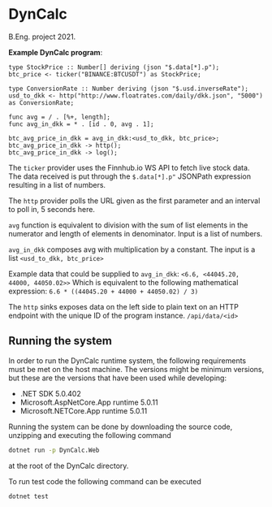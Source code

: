 # DynCalc
B.Eng. project 2021.

**Example DynCalc program**:
```
type StockPrice :: Number[] deriving (json "$.data[*].p");
btc_price <- ticker("BINANCE:BTCUSDT") as StockPrice;

type ConversionRate :: Number deriving (json "$.usd.inverseRate");
usd_to_dkk <- http("http://www.floatrates.com/daily/dkk.json", "5000") as ConversionRate;

func avg = / . [%+, length];
func avg_in_dkk = * . [id . 0, avg . 1];

btc_avg_price_in_dkk = avg_in_dkk:<usd_to_dkk, btc_price>;
btc_avg_price_in_dkk -> http();
btc_avg_price_in_dkk -> log();
```
The `ticker` provider uses the Finnhub.io WS API to fetch live stock data. The data received is put through the `$.data[*].p"` JSONPath expression resulting in a list of numbers.

The `http` provider polls the URL given as the first parameter and an interval to poll in, 5 seconds here.

`avg` function is equivalent to division with the sum of list elements in the numerator and length of elements in denominator. Input is a list of numbers.

`avg_in_dkk` composes avg with multiplication by a constant. The input is a list `<usd_to_dkk, btc_price>`

Example data that could be supplied to `avg_in_dkk`: `<6.6, <44045.20, 44000, 44050.02>>`
Which is equivalent to the following mathematical expression: `6.6 * ((44045.20 + 44000 + 44050.02) / 3)`

The `http` sinks exposes data on the left side to plain text on an HTTP endpoint with the unique ID of the program instance. `/api/data/<id>`

## Running the system
In order to run the DynCalc runtime system, the following requirements must be met on the host machine. 
The versions might be minimum versions, but these are the versions that have been used while developing:
- .NET SDK 5.0.402
- Microsoft.AspNetCore.App runtime 5.0.11
- Microsoft.NETCore.App runtime 5.0.11

Running the system can be done by downloading the source code, unzipping and executing the following command
```sh
dotnet run -p DynCalc.Web
```
at the root of the DynCalc directory.

To run test code the following command can be executed
```
dotnet test
```
